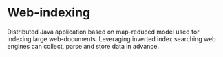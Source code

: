 # Web-indexing

Distributed Java application based on map-reduced model used for indexing large web-documents. 
Leveraging inverted index searching web engines can collect, parse and store data in advance.
